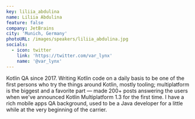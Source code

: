 ```yaml
---
key: liliia_abdulina
name: Liliia Abdulina
feature: false
company: JetBrains
city: 'Munich, Germany'
photoURL: /images/speakers/liliia_abdulina.jpg
socials:
  - icon: twitter
    link: 'https://twitter.com/var_lynx'
    name: '@var_lynx'
---
```

Kotlin QA since 2017. Writing Kotlin code on a daily basis to be one of the first persons who try the things around Kotlin, mostly tooling; multiplatform is the biggest and a favorite part — made 200+ posts answering the users when we've announced Kotlin Multiplatform 1.3 for the first time. I have a rich mobile apps QA background, used to be a Java developer for a little while at the very beginning of the carrier.